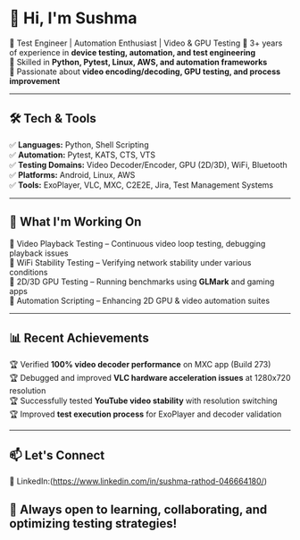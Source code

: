 # 👋 Hi, I'm Sushma

🔹 Test Engineer | Automation Enthusiast | Video & GPU Testing
🔹 3+ years of experience in **device testing, automation, and test engineering**  
🔹 Skilled in **Python, Pytest, Linux, AWS, and automation frameworks**  
🔹 Passionate about **video encoding/decoding, GPU testing, and process improvement**  

---

## 🛠️ Tech & Tools  
✅ **Languages:** Python, Shell Scripting  
✅ **Automation:** Pytest, KATS, CTS, VTS  
✅ **Testing Domains:** Video Decoder/Encoder, GPU (2D/3D), WiFi, Bluetooth  
✅ **Platforms:** Android, Linux, AWS  
✅ **Tools:** ExoPlayer, VLC, MXC, C2E2E, Jira, Test Management Systems  

---

## 🚀 What I'm Working On  
🔸 Video Playback Testing – Continuous video loop testing, debugging playback issues  
🔸 WiFi Stability Testing – Verifying network stability under various conditions  
🔸 2D/3D GPU Testing – Running benchmarks using **GLMark** and gaming apps  
🔸 Automation Scripting – Enhancing 2D GPU & video automation suites

---

## 📊 Recent Achievements  
🏆 Verified **100% video decoder performance** on MXC app (Build 273)  
🏆 Debugged and improved **VLC hardware acceleration issues** at 1280x720 resolution  
🏆 Successfully tested **YouTube video stability** with resolution switching  
🏆 Improved **test execution process** for ExoPlayer and decoder validation  

---

## 📫 Let's Connect  
💼 LinkedIn:(https://www.linkedin.com/in/sushma-rathod-046664180/) 

## 🚀 Always open to learning, collaborating, and optimizing testing strategies!  
